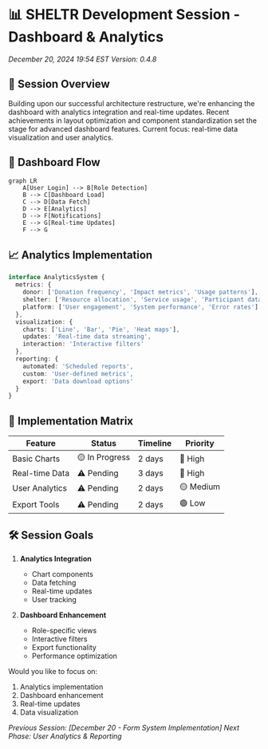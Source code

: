 # 📊 SHELTR Development Session - Dashboard & Analytics
*December 20, 2024 19:54 EST*
*Version: 0.4.8*

## 📝 Session Overview
Building upon our successful architecture restructure, we're enhancing the dashboard with analytics integration and real-time updates. Recent achievements in layout optimization and component standardization set the stage for advanced dashboard features. Current focus: real-time data visualization and user analytics.

## 🔄 Dashboard Flow
```mermaid
graph LR
    A[User Login] --> B[Role Detection]
    B --> C[Dashboard Load]
    C --> D[Data Fetch]
    D --> E[Analytics]
    D --> F[Notifications]
    E --> G[Real-time Updates]
    F --> G
```

## 📈 Analytics Implementation
```typescript
interface AnalyticsSystem {
  metrics: {
    donor: ['Donation frequency', 'Impact metrics', 'Usage patterns'],
    shelter: ['Resource allocation', 'Service usage', 'Participant data'],
    platform: ['User engagement', 'System performance', 'Error rates']
  },
  visualization: {
    charts: ['Line', 'Bar', 'Pie', 'Heat maps'],
    updates: 'Real-time data streaming',
    interaction: 'Interactive filters'
  },
  reporting: {
    automated: 'Scheduled reports',
    custom: 'User-defined metrics',
    export: 'Data download options'
  }
}
```

## 🎯 Implementation Matrix
| Feature | Status | Timeline | Priority |
|---------|---------|-----------|-----------|
| Basic Charts | 🟡 In Progress | 2 days | 🔴 High |
| Real-time Data | ⚠️ Pending | 3 days | 🔴 High |
| User Analytics | ⚠️ Pending | 2 days | 🟡 Medium |
| Export Tools | ⚠️ Pending | 2 days | 🟢 Low |

## 🛠️ Session Goals
1. **Analytics Integration**
   - Chart components
   - Data fetching
   - Real-time updates
   - User tracking

2. **Dashboard Enhancement**
   - Role-specific views
   - Interactive filters
   - Export functionality
   - Performance optimization

Would you like to focus on:
1. Analytics implementation
2. Dashboard enhancement
3. Real-time updates
4. Data visualization

*Previous Session: [December 20 - Form System Implementation]*
*Next Phase: User Analytics & Reporting*